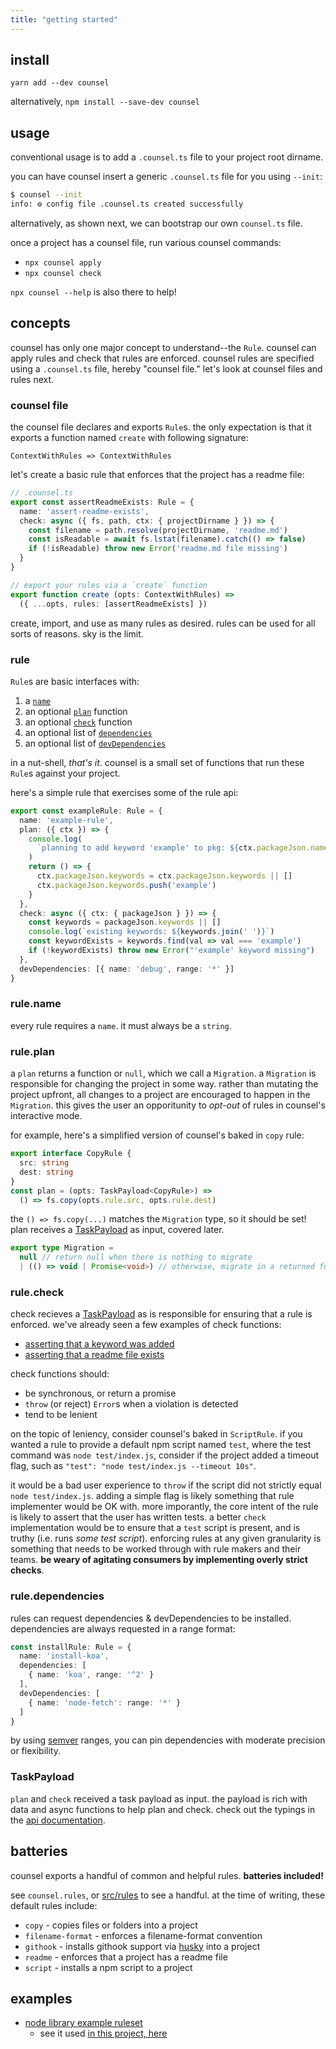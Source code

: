 ```yaml
---
title: "getting started"
---
```


<a name='install'></a>

## install

`yarn add --dev counsel`

alternatively, `npm install --save-dev counsel`

<a name='usage'></a>

## usage

conventional usage is to add a `.counsel.ts` file to your project root dirname.

you can have counsel insert a generic `.counsel.ts` file for you using `--init`:

```sh
$ counsel --init
info: ⚙️ config file .counsel.ts created successfully
```

alternatively, as shown next, we can bootstrap our own `counsel.ts` file.

once a project has a counsel file, run various counsel commands:

- `npx counsel apply`
- `npx counsel check`

`npx counsel --help` is also there to help!

<a name='concepts'></a>

## concepts

counsel has only one major concept to understand--the `Rule`.  counsel can apply rules
and check that rules are enforced.  counsel rules are specified using a `.counsel.ts` file, hereby "counsel file."  let's look at counsel files and rules next.

<a name='counselfile'></a>

### counsel file

the counsel file declares and exports `Rule`s.  the only expectation is that
it exports a function named `create` with following signature:

`ContextWithRules => ContextWithRules`

let's create a basic rule that enforces that the project has a readme file:

```typescript
// .counsel.ts
export const assertReadmeExists: Rule = {
  name: 'assert-readme-exists',
  check: async ({ fs, path, ctx: { projectDirname } }) => {
    const filename = path.resolve(projectDirname, 'readme.md')
    const isReadable = await fs.lstat(filename).catch(() => false)
    if (!isReadable) throw new Error('readme.md file missing')
  }
}

// export your rules via a `create` function
export function create (opts: ContextWithRules) =>
  ({ ...opts, rules: [assertReadmeExists] })
```

create, import, and use as many rules as desired.  rules can be used for all sorts
of reasons.  sky is the limit.

<a name='rule'></a>

### rule

`Rule`s are basic interfaces with:

1. a [`name`](#rulename)
1. an optional [`plan`](#ruleplan) function
1. an optional [`check`](#rulecheck) function
1. an optional list of [`dependencies`](#ruledependencies)
1. an optional list of [`devDependencies`](#ruledevdependencies)

in a nut-shell, _that's it_.  counsel is a small set of functions that run these
`Rule`s against your project.

here's a simple rule that exercises some of the rule api:

```ts
export const exampleRule: Rule = {
  name: 'example-rule',
  plan: ({ ctx }) => {
    console.log(
      `planning to add keyword 'example' to pkg: ${ctx.packageJson.name}`
    )
    return () => {
      ctx.packageJson.keywords = ctx.packageJson.keywords || []
      ctx.packageJson.keywords.push('example')
    }
  },
  check: async ({ ctx: { packageJson } }) => {
    const keywords = packageJson.keywords || []
    console.log(`existing keywords: ${keywords.join(' ')}`)
    const keywordExists = keywords.find(val => val === 'example')
    if (!keywordExists) throw new Error("'example' keyword missing")
  },
  devDependencies: [{ name: 'debug', range: '*' }]
}
```

<a name='rulename'></a>

### rule.name

every rule requires a `name`.  it must always be a `string`.

<a name='ruleplan'></a>

### rule.plan

a `plan` returns a function or `null`, which we call a `Migration`.  a `Migration` is responsible for changing the project in some way.  rather than mutating the project upfront, all changes to a project are encouraged to happen in the `Migration`.  this gives the user an opporitunity to _opt-out_ of rules in counsel's interactive mode.

for example, here's a simplified version of counsel's baked in `copy` rule:

```ts
export interface CopyRule {
  src: string
  dest: string
}
const plan = (opts: TaskPayload<CopyRule>) =>
  () => fs.copy(opts.rule.src, opts.rule.dest)
```

the `() => fs.copy(...)` matches the `Migration` type, so it should be set!
plan receives a [TaskPayload](#taskpayload) as input, covered later.

```ts
export type Migration =
  null // return null when there is nothing to migrate
  | (() => void | Promise<void>) // otherwise, migrate in a returned function
```

<a name='rulecheck'></a>

### rule.check

check recieves a [TaskPayload](#taskpayload) as is responsible for ensuring
that a rule is enforced.  we've already seen a few examples of check functions:

- [asserting that a keyword was added](#rule)
- [asserting that a readme file exists](##counselfile)

check functions should:

- be synchronous, or return a promise
- `throw` (or reject) `Error`s when a violation is detected
- tend to be lenient

on the topic of leniency, consider counsel's baked in `ScriptRule`.
if you wanted a rule to provide a default npm script named `test`,
where the test command was `node test/index.js`, consider if the project added a
timeout flag, such as `"test": "node test/index.js --timeout 10s"`.

it would be a bad user experience to `throw` if the script did not strictly equal `node test/index.js`.
adding a simple flag is likely something that rule implementer would be OK with.
more imporantly, the core intent of the rule is likely to assert that the user
has written tests.  a better `check` implementation would be to ensure that a `test`
script is present, and is truthy (i.e. runs _some test script_).  enforcing rules
at any given granularity is something that needs to be worked through with rule makers and
their teams.  **be weary of agitating consumers by implementing
overly strict checks**.


<a name='ruledependencies'></a>
<a name='ruledevdependencies'></a>

### rule.dependencies

rules can request dependencies & devDependencies to be installed.  dependencies
are always requested in a range format:

```ts
const installRule: Rule = {
  name: 'install-koa',
  dependencies: [
    { name: 'koa', range: '^2' }
  ],
  devDependencies: [
    { name: 'node-fetch': range: '*' }
  ]
}
```

by using [semver](https://www.npmjs.com/package/semver) ranges, you can pin dependencies
with moderate precision or flexibility.

<a name='taskpayload'></a>

### TaskPayload

`plan` and `check` received a task payload as input. the payload is rich with
data and async functions to help plan and check. check out the typings in the
[api documentation](https://counsel.github.io/api#taskpayload).

<a name='batteries'></a>

## batteries

counsel exports a handful of common and helpful rules. **batteries included!**

see `counsel.rules`, or [src/rules](./src/rules) to see a handful.  at the time of
writing, these default rules include:

- `copy` - copies files or folders into a project
- `filename-format` - enforces a filename-format convention
- `githook` - installs githook support via [husky](https://www.npmjs.com/package/husky) into a project
- `readme` - enforces that a project has a readme file
- `script` - installs a npm script to a project

<a name='examples'></a>

## examples

- <a href='https://github.com/cdaringe/counsel/blob/master/src/rulesets/nodelib.ts' target='_blank'>node library example ruleset</a>
    - see it used [in this project, here](https://github.com/cdaringe/counsel/blob/master/.counsel.ts)
